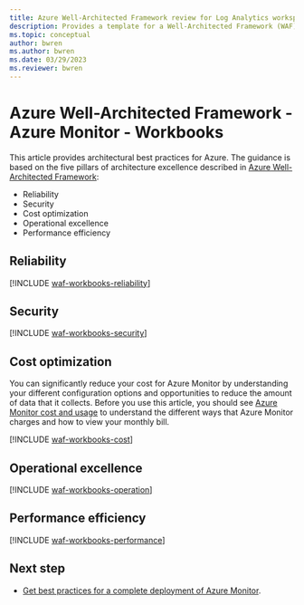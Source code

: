 ```yaml
---
title: Azure Well-Architected Framework review for Log Analytics workspaces in Azure Monitor
description: Provides a template for a Well-Architected Framework (WAF) article specific to Log Analytics workspaces in Azure Monitor.
ms.topic: conceptual
author: bwren
ms.author: bwren
ms.date: 03/29/2023
ms.reviewer: bwren
---
```


# Azure Well-Architected Framework - Azure Monitor - Workbooks



This article provides architectural best practices for Azure. The guidance is based on the five pillars of architecture excellence described in [Azure Well-Architected Framework](/azure/architecture/framework/):

- Reliability
- Security
- Cost optimization
- Operational excellence
- Performance efficiency

## Reliability


[!INCLUDE [waf-workbooks-reliability](waf-workbooks-reliability.md)]


## Security


[!INCLUDE [waf-workbooks-security](waf-workbooks-security.md)]


## Cost optimization
You can significantly reduce your cost for Azure Monitor by understanding your different configuration options and opportunities to reduce the amount of data that it collects. Before you use this article, you should see [Azure Monitor cost and usage](usage-estimated-costs.md) to understand the different ways that Azure Monitor charges and how to view your monthly bill.

[!INCLUDE [waf-workbooks-cost](waf-workbooks-cost.md)]


## Operational excellence


[!INCLUDE [waf-workbooks-operation](waf-workbooks-operation.md)]


## Performance efficiency


[!INCLUDE [waf-workbooks-performance](waf-workbooks-performance.md)]

## Next step

- [Get best practices for a complete deployment of Azure Monitor](best-practices.md).
